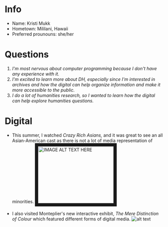 # Info
- Name: Kristi Mukk
- Hometown: Mililani, Hawaii
- Preferred prounouns: she/her

# Questions
1. *I'm most nervous about computer programming because I don't have any experience with it.*
2. *I'm excited to learn more about DH, especially since I'm interested in archives and how the digital can help organize information and make it more accessible to the public.*
3. *I do a lot of humanities research, so I wanted to learn how the digital can help explore humanities questions.*

# Digital
- This summer, I watched *Crazy Rich Asians,* and it was great to see an all Asian-American cast as there is not a lot of media representation of minorities. 
<a href="https://www.youtube.com/watch?v=ZQ-YX-5bAs0" target="_blank"><img src="https://en.wikipedia.org/wiki/Crazy_Rich_Asians_(film)#/media/File:Crazy_Rich_Asians_poster.png" 
alt="IMAGE ALT TEXT HERE" width="240" height="180" border="10" /></a>

- I also visited Monteplier's new interactive exhibit, *The Mere Distinction of Colour* which featured different forms of digital media. 
![alt text](https://blog.richmond.edu/memory/files/2018/08/Blog4_Mukk_Photo1.jpg "Logo Title Text 1")
